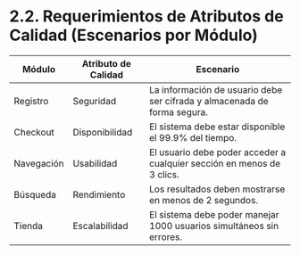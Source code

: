 # 2.2. Requerimientos de Atributos de Calidad (Escenarios por Módulo)



| Módulo     | Atributo de Calidad | Escenario                                                                 |
|------------|----------------------|---------------------------------------------------------------------------|
| Registro   | Seguridad            | La información de usuario debe ser cifrada y almacenada de forma segura. |
| Checkout   | Disponibilidad       | El sistema debe estar disponible el 99.9% del tiempo.                     |
| Navegación | Usabilidad           | El usuario debe poder acceder a cualquier sección en menos de 3 clics.   |
| Búsqueda   | Rendimiento          | Los resultados deben mostrarse en menos de 2 segundos.                    |
| Tienda     | Escalabilidad         | El sistema debe poder manejar 1000 usuarios simultáneos sin errores.     |
